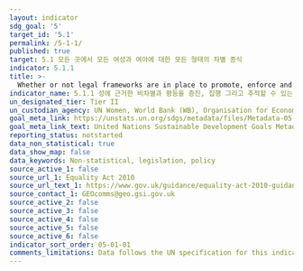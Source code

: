 ```yaml
---
layout: indicator
sdg_goal: '5'
target_id: '5.1'
permalink: /5-1-1/
published: true
target: 5.1 모든 곳에서 모든 여성과 여아에 대한 모든 형태의 차별 종식
indicator: 5.1.1
title: >-
  Whether or not legal frameworks are in place to promote, enforce and monitor equality and non‑discrimination on the basis of sex
indicator_name: 5.1.1 성에 근거한 비차별과 평등을 증진, 집행 그리고 추적할 수 있는 법적체계 존재여부
un_designated_tier: Tier II
un_custodian_agency: UN Women, World Bank (WB), Organisation for Economic Co-operation and Development (OECD)
goal_meta_link: https://unstats.un.org/sdgs/metadata/files/Metadata-05-01-01.pdf
goal_meta_link_text: United Nations Sustainable Development Goals Metadata (PDF 4.0 MB)
reporting_status: notstarted
data_non_statistical: true
data_show_map: false
data_keywords: Non-statistical, legislation, policy
source_active_1: false
source_url_1: Equality Act 2010
source_url_text_1: https://www.gov.uk/guidance/equality-act-2010-guidance
source_contact_1: GEOcomms@geo.gsi.gov.uk
source_active_2: false
source_active_3: false
source_active_4: false
source_active_5: false
source_active_6: false
indicator_sort_order: 05-01-01
comments_limitations: Data follows the UN specification for this indicator. This indicator has been identified in collaboration with topic experts.
---
```

